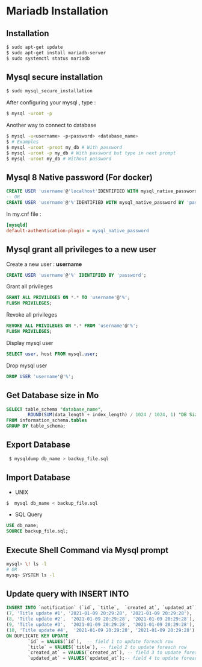 # Mariadb Installation 

## Installation
```bash
$ sudo apt-get update
$ sudo apt-get install mariadb-server
$ sudo systemctl status mariadb
```
## Mysql secure installation 
```bash
$ sudo mysql_secure_installation
```
After configuring your mysql , type :
```bash
$ mysql -uroot -p
```
Another way to connect to database
```bash
$ mysql -u<username> -p<password> <database_name>
$ # Examples
$ mysql -uroot -proot my_db # With password
$ mysql -uroot -p my_db # With password but type in next prompt
$ mysql -uroot my_db # Without password


```
## Mysql 8 Native password (For docker)
```sql
CREATE USER 'username'@'localhost'IDENTIFIED WITH mysql_native_password BY 'password';
-- OR 
CREATE USER 'username'@'%'IDENTIFIED WITH mysql_native_password BY 'password';
```
In my.cnf file :
```ini
[mysqld]
default-authentication-plugin = mysql_native_password
```
## Mysql grant all privileges to a new user
Create a new user : **username**
```sql
CREATE USER 'username'@'%' IDENTIFIED BY 'password';
```
Grant all privileges
```sql
GRANT ALL PRIVILEGES ON *.* TO 'username'@'%';
FLUSH PRIVILEGES;
```
Revoke all privileges
```sql
REVOKE ALL PRIVILEGES ON *.* FROM 'username'@'%';
FLUSH PRIVILEGES;
```

Display mysql user
```sql
SELECT user, host FROM mysql.user;

```
Drop mysql user
```sql
DROP USER 'username'@'%';
``` 

## Get Database size in Mo
```sql
SELECT table_schema "database_name",
        ROUND(SUM(data_length + index_length) / 1024 / 1024, 1) "DB Size in MB" 
FROM information_schema.tables 
GROUP BY table_schema; 
```
## Export Database
```bash
 $ mysqldump db_name > backup_file.sql
```
## Import Database
- UNIX
```bash
$  mysql db_name < backup_file.sql
```
- SQL Query
```sql
USE db_name;
SOURCE backup_file.sql;
```
## Execute Shell Command via Mysql prompt
```bash
mysql> \! ls -l
# OR
mysq> SYSTEM ls -l
```
## Update query with INSERT INTO
```sql
INSERT INTO `notification` (`id`, `title`,  `created_at`, `updated_at`) VALUES
(7, 'Title update #1', '2021-01-09 20:29:28', '2021-01-09 20:29:28'),
(8, 'Title update #2',  '2021-01-09 20:29:28', '2021-01-09 20:29:28'),
(9, 'Title update #3',  '2021-01-09 20:29:28', '2021-01-09 20:29:28'),
(10, 'Title update #4',  '2021-01-09 20:29:28', '2021-01-09 20:29:28')
ON DUPLICATE KEY UPDATE 
        `id` = VALUES(`id`),  -- field 1 to update foreach row
        `title` = VALUES(`title`), -- field 2 to update foreach row
        `created_at` = VALUES(`created_at`), -- field 3 to update foreach row
        `updated_at` = VALUES(`updated_at`);-- field 4 to update foreach row
```
